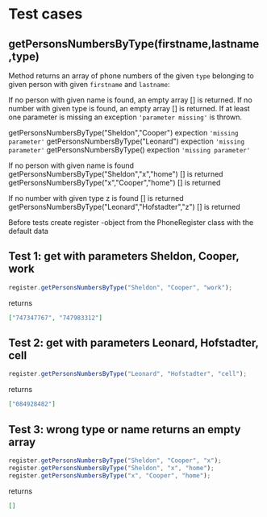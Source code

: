 # Test cases

## **getPersonsNumbersByType(firstname,lastname,type)**

Method returns an array of phone numbers of the given `type` belonging to given person with given `firstname` and `lastname`:

If no person with given name is found, an empty array [] is returned.
If no number with given type is found, an empty array [] is returned.
If at least one parameter is missing an exception `'parameter missing'` is thrown.

getPersonsNumbersByType("Sheldon","Cooper") expection `'missing parameter'`
getPersonsNumbersByType("Leonard") expection `'missing parameter'`
getPersonsNumbersByType() expection `'missing parameter'`

If no person with given name is found
getPersonsNumbersByType("Sheldon","x","home") [] is returned
getPersonsNumbersByType("x","Cooper","home") [] is returned

If no number with given type z is found [] is returned
getPersonsNumbersByType("Leonard","Hofstadter","z") [] is returned

Before tests create register -object from the PhoneRegister class with the default data

## Test 1: get with parameters Sheldon, Cooper, work

```js
register.getPersonsNumbersByType("Sheldon", "Cooper", "work");
```

returns

```json
["747347767", "747983312"]
```

## Test 2: get with parameters Leonard, Hofstadter, cell

```js
register.getPersonsNumbersByType("Leonard", "Hofstadter", "cell");
```

returns

```json
["084928482"]
```

## Test 3: wrong type or name returns an empty array

```js
register.getPersonsNumbersByType("Sheldon", "Cooper", "x");
register.getPersonsNumbersByType("Sheldon", "x", "home");
register.getPersonsNumbersByType("x", "Cooper", "home");
```

returns

```json
[]
```
